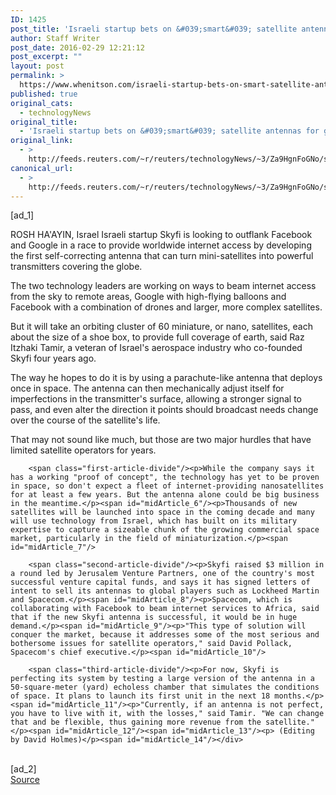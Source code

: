 ```yaml
---
ID: 1425
post_title: 'Israeli startup bets on &#039;smart&#039; satellite antennas for global web access'
author: Staff Writer
post_date: 2016-02-29 12:21:12
post_excerpt: ""
layout: post
permalink: >
  https://www.whenitson.com/israeli-startup-bets-on-smart-satellite-antennas-for-global-web-access/
published: true
original_cats:
  - technologyNews
original_title:
  - 'Israeli startup bets on &#039;smart&#039; satellite antennas for global web access'
original_link:
  - >
    http://feeds.reuters.com/~r/reuters/technologyNews/~3/Za9HgnFoGNo/story01.htm
canonical_url:
  - >
    http://feeds.reuters.com/~r/reuters/technologyNews/~3/Za9HgnFoGNo/story01.htm
---
```

 [ad_1]
<br><div id="articleText">
<span id="midArticle_start"/>

<span id="midArticle_0"/><span class="focusParagraph" readability="5"><p>ROSH HA'AYIN, Israel Israeli startup Skyfi is looking to outflank Facebook and Google in a race to provide worldwide internet access by developing the first self-correcting antenna that can turn mini-satellites into powerful transmitters covering the globe.</p></span><span id="midArticle_1"/><p>The two technology leaders are working on ways to beam internet access from the sky to remote areas, Google with high-flying balloons and Facebook with a combination of drones and larger, more complex satellites.</p><span id="midArticle_2"/><p>But it will take an orbiting cluster of 60 miniature, or nano, satellites, each about the size of a shoe box, to provide full coverage of earth, said Raz Itzhaki Tamir, a veteran of Israel's aerospace industry who co-founded Skyfi four years ago.</p><span id="midArticle_3"/><p>The way he hopes to do it is by using a parachute-like antenna that deploys once in space. The antenna can then mechanically adjust itself for imperfections in the transmitter's surface, allowing a stronger signal to pass, and even alter the direction it points should broadcast needs change over the course of the satellite's life.</p><span id="midArticle_4"/><p>That may not sound like much, but those are two major hurdles that have limited satellite operators for years.</p><span id="midArticle_5"/>
        
        <span class="first-article-divide"/><p>While the company says it has a working "proof of concept", the technology has yet to be proven in space, so don't expect a fleet of internet-providing nanosatellites for at least a few years. But the antenna alone could be big business in the meantime.</p><span id="midArticle_6"/><p>Thousands of new satellites will be launched into space in the coming decade and many will use technology from Israel, which has built on its military expertise to capture a sizeable chunk of the growing commercial space market, particularly in the field of miniaturization.</p><span id="midArticle_7"/>
        
        <span class="second-article-divide"/><p>Skyfi raised $3 million in a round led by Jerusalem Venture Partners, one of the country's most successful venture capital funds, and says it has signed letters of intent to sell its antennas to global players such as Lockheed Martin and Spacecom.</p><span id="midArticle_8"/><p>Spacecom, which is collaborating with Facebook to beam internet services to Africa, said that if the new Skyfi antenna is successful, it would be in huge demand.</p><span id="midArticle_9"/><p>"This type of solution will conquer the market, because it addresses some of the most serious and bothersome issues for satellite operators," said David Pollack, Spacecom's chief executive.</p><span id="midArticle_10"/>
        
        <span class="third-article-divide"/><p>For now, Skyfi is perfecting its system by testing a large version of the antenna in a 50-square-meter (yard) echoless chamber that simulates the conditions of space. It plans to launch its first unit in the next 18 months.</p><span id="midArticle_11"/><p>"Currently, if an antenna is not perfect, you have to live with it, with the losses," said Tamir. "We can change that and be flexible, thus gaining more revenue from the satellite."</p><span id="midArticle_12"/><span id="midArticle_13"/><p> (Editing by David Holmes)</p><span id="midArticle_14"/></div>
<br>[ad_2]
<br><a href="http://feeds.reuters.com/~r/reuters/technologyNews/~3/Za9HgnFoGNo/story01.htm">Source </a>